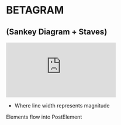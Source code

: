 # BETAGRAM

## (Sankey Diagram + Staves)

<iframe class="youtube-video" frameborder="0"
  src="https://observablehq.com/embed/@d3/sankey-component?cells=chart"></iframe>

- Where line width represents magnitude

Elements flow into PostElement